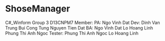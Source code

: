 # ShoseManager
C#_Winform
Group 3 D13CNPM7
Member:
  PA: Ngo Vinh Dat
  Dev: Dinh Van Trung
       Bui Cong Tung
       Nguyen Tien Dat
  BA: Ngo Vinh Dat
      Lo Hoang Linh
      Phung Thi Anh Ngoc
  Tester: Phung Thi Anh Ngoc
          Lo Hoang Linh
